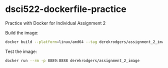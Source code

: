 # dsci522-dockerfile-practice
Practice with Docker for Individual Assignment 2

Build the image:

```bash
docker build --platform=linux/amd64 --tag derekrodgers/assignment_2_image .
```

Test the image:

```bash
docker run --rm -p 8889:8888 derekrodgers/assignment_2_image
```